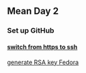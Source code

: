 ## Mean Day 2

### Set up GitHub

#### [switch from https to ssh](https://help.github.com/en/articles/changing-a-remotes-url#switching-remote-urls-from-https-to-ssh)

[generate RSA key Fedora](https://docs.fedoraproject.org/en-US/Fedora/14/html/Deployment_Guide/s2-ssh-configuration-keypairs.html)
<!--stackedit_data:
eyJoaXN0b3J5IjpbLTY5ODYxNjg5OCwtMTg3NzEyNDg5OF19
-->